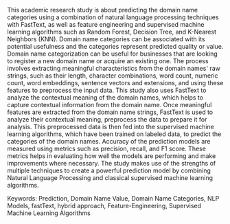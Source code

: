 This academic research study is about predicting the domain name categories using a combination of natural language processing techniques with FastText, as well as feature engineering and supervised machine learning algorithms such as Random Forest, Decision Tree, and K-Nearest Neighbors (KNN).  Domain name categories can be associated with its potential usefulness and the categories represent predicted quality or value. Domain name categorization can be useful for businesses that are looking to register a new domain name or acquire an existing one.  The process involves extracting meaningful characteristics from the domain names' raw strings, such as their length, character combinations, word count, numeric count, word embeddings, sentence vectors and extensions, and using these features to preprocess the input data.  This study also uses FastText to analyze the contextual meaning of the domain names, which helps to capture contextual information from the domain name.
Once meaningful features are extracted from the domain name strings, FastText is used to analyze their contextual meaning, preprocess the data to prepare it for analysis. This preprocessed data is then fed into the supervised machine learning algorithms, which have been trained on labeled data, to predict the categories of the domain names. Accuracy of the prediction models are measured using metrics such as precision, recall, and F1 score. These metrics helps in evaluating how well the models are performing and make improvements where necessary.
The study makes use of the strengths of multiple techniques to create a powerful prediction model by combining Natural Language Processing and classical supervised machine learning algorithms.

Keywords: Prediction, Domain Name Value, Domain Name Categories, NLP Models, fastText, hybrid approach, Feature-Engineering, Supervised Machine Learning Algorithms
